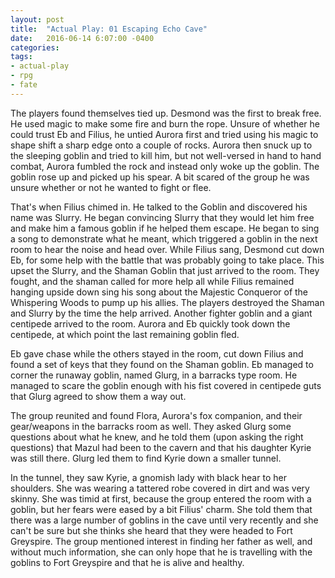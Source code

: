 ```yaml
---
layout: post
title:  "Actual Play: 01 Escaping Echo Cave"
date:   2016-06-14 6:07:00 -0400 
categories: 
tags: 
- actual-play
- rpg
- fate
---
```

The players found themselves tied up. Desmond was the first to break free. He used magic to make some fire and burn the rope. Unsure of whether he could trust Eb and Filius, he untied Aurora first and tried using his magic to shape shift a sharp edge onto a couple of rocks. Aurora then snuck up to the sleeping goblin and tried to kill him, but not well-versed in hand to hand combat, Aurora fumbled the rock and instead only woke up the goblin. The goblin rose up and picked up his spear. A bit scared of the group he was unsure whether or not he wanted to fight or flee. 

That's when Filius chimed in. He talked to the Goblin and discovered his name was Slurry. He began convincing Slurry that they would let him free and make him a famous goblin if he helped them escape. He began to sing a song to demonstrate what he meant, which triggered a goblin in the next room to hear the noise and head over. While Filius sang, Desmond cut down Eb, for some help with the battle that was probably going to take place. This upset the Slurry, and the Shaman Goblin that just arrived to the room. They fought, and the shaman called for more help all while Filius remained hanging upside down sing his song about the Majestic Conqueror of the Whispering Woods to pump up his allies. The players destroyed the Shaman and Slurry by the time the help arrived. Another fighter goblin and a giant centipede arrived to the room. Aurora and Eb quickly took down the centipede, at which point the last remaining goblin fled. 

Eb gave chase while the others stayed in the room, cut down Filius and found a set of keys that they found on the Shaman goblin. Eb managed to corner the runaway goblin, named Glurg, in a barracks type room. He managed to scare the goblin enough with his fist covered in centipede guts that Glurg agreed to show them a way out.

The group reunited and found Flora, Aurora's fox companion, and their gear/weapons in the barracks room as well. They asked Glurg some questions about what he knew, and he told them (upon asking the right questions) that Mazul had been to the cavern and that his daughter Kyrie was still there. Glurg led them to find Kyrie down a smaller tunnel. 

In the tunnel, they saw Kyrie, a gnomish lady with black hear to her shoulders. She was wearing a tattered robe covered in dirt and was very skinny. She was timid at first, because the group entered the room with a goblin, but her fears were eased by a bit Filius' charm. She told them that there was a large number of goblins in the cave until very recently and she can't be sure but she thinks she heard that they were headed to Fort Greyspire. The group mentioned interest in finding her father as well, and without much information, she can only hope that he is travelling with the goblins to Fort Greyspire and that he is alive and healthy.
